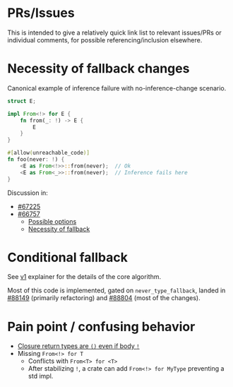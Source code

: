 # PRs/Issues

This is intended to give a relatively quick link list to relevant issues/PRs or
individual comments, for possible referencing/inclusion elsewhere.

# Necessity of fallback changes

Canonical example of inference failure with no-inference-change scenario.

```rust
struct E;

impl From<!> for E {
    fn from(_: !) -> E {
        E
    }
}

#[allow(unreachable_code)]
fn foo(never: !) {
    <E as From<!>>::from(never);  // Ok
    <E as From<_>>::from(never);  // Inference fails here
}
```

Discussion in:

* [#67225](https://github.com/rust-lang/rust/issues/67225)
* [#66757](https://github.com/rust-lang/rust/issues/66757)
    * [Possible options](https://github.com/rust-lang/rust/issues/66757#issuecomment-559771169)
    * [Necessity of fallback](https://github.com/rust-lang/rust/issues/66757#issuecomment-560571316)

# Conditional fallback

See [v1](../explainer/conditional-fallback-v1.md) explainer for the details of
the core algorithm.

Most of this code is implemented, gated on `never_type_fallback`,  landed in
[#88149](https://github.com/rust-lang/rust/pull/88149) (primarily refactoring) and
[#88804](https://github.com/rust-lang/rust/pull/88804) (most of the changes).

# Pain point / confusing behavior

* [Closure return types are `()` even if body `!`](https://github.com/rust-lang/rust/issues/66738)
* Missing `From<!> for T`
    * Conflicts with `From<T> for <T>`
    * After stabilizing `!`, a crate can add `From<!> for MyType` preventing a
      std impl.

